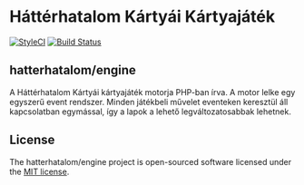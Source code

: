 # Háttérhatalom Kártyái Kártyajáték
[![StyleCI](https://styleci.io/repos/58573887/shield)](https://styleci.io/repos/58573887)
[![Build Status](https://img.shields.io/travis/hatterhatalom/engine.svg?style=flat-square)](https://travis-ci.org/hatterhatalom/engine)

## hatterhatalom/engine
A Háttérhatalom Kártyái kártyajáték motorja PHP-ban írva. A motor lelke egy 
egyszerű event rendszer. Minden játékbeli művelet eventeken keresztül áll
kapcsolatban egymással, így a lapok a lehető legváltozatosabbak lehetnek.

## License
The hatterhatalom/engine project is open-sourced software licensed under the
[MIT license](http://opensource.org/licenses/MIT).
